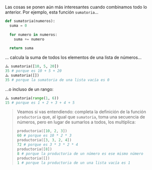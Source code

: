 Las cosas se ponen aún más interesantes cuando combinamos todo lo anterior. Por ejemplo, esta función `sumatoria`...

```python
def sumatoria(numeros):
  suma = 0
  
  for numero in numeros: 
    suma += numero
    
  return suma
```

... calcula la suma de todos los elementos de una lista de números...

```python
ム sumatoria([10, 5, 20])
35 # porque es 10 + 5 + 20
ム sumatoria([])
35 # porque la sumatoria de una lista vacía es 0

```

...o incluso de un rango: 

```python
ム sumatoria(range(1, 6))
15 # porque es 1 + 2 + 3 + 4 + 5
```

> Veamos si vas entendiendo: completa la definición de la función `productoria` que, al igual que `sumatoria`, toma una secuencia de números, pero en lugar de sumarlos a todos, los multiplica: 
> 
> ```python
> productoria([10, 2, 3])
> 60 # porque es 10 * 2 * 3
> productoria([3, 3, 2, 4])
> 72 # porque es 3 * 3 * 2 * 4
> productoria([8])
> 8 # porque la productoria de un número es ese mismo número
> productoria([])
> 1 # porque la productoria de un una lista vacía es 1
> ```
> 




